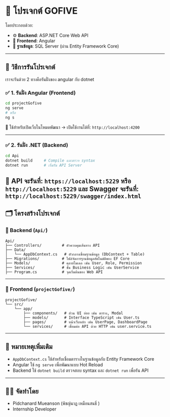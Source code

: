 # 🌟 โปรเจกต์ GOFIVE 
 โดยประกอบด้วย:
 
- ⚙️ **Backend**: ASP.NET Core Web API
- 🎨 **Frontend**: Angular
- 💾 **ฐานข้อมูล**: SQL Server (ผ่าน Entity Framework Core)

---


## 🚀 วิธีการรันโปรเจกต์
เราจะรันด้วย 2 ทางคือรันฝั่งของ angular กับ dotnet
### ✅ 1. รันฝั่ง Angular (Frontend)

```bash
cd projectGofive
ng serve
# หรือ
ng s
```

📍 ใช้สำหรับเปิดเว็บในโหมดพัฒนา → เปิดใช้งานได้ที่: `http://localhost:4200`

---
### ✅ 2. รันฝั่ง .NET (Backend)

```bash
cd Api
dotnet build     # Compile และตรวจ syntax
dotnet run       # เริ่มรัน API Server
```

📍 API จะรันที่: `https://localhost:5229` หรือ `http://localhost:5229`
และ Swagger จะรันที่: `http://localhost:5229/swagger/index.html`
---

## 🗂️ โครงสร้างโปรเจกต์

### 🔧 Backend (`Api/`)

```
Api/
├── Controllers/         # ตัวควบคุมเส้นทาง API
├── Data/
│   └── AppDbContext.cs   # ตัวกลางเชื่อมฐานข้อมูล (DbContext + Table)
├── Migrations/          # ไฟล์จัดการฐานข้อมูลอัตโนมัติของ EF Core
├── Models/              # คลาสโมเดล เช่น User, Role, Permission
├── Services/            # ชั้น Business Logic เช่น UserService
├── Program.cs           # จุดเริ่มต้นของ Web API
```

---

### 🎨 Frontend (`projectGofive/`)

```
projectGofive/
└── src/
    └── app/
        ├── components/   # ส่วน UI ย่อย เช่น ตาราง, Modal
        ├── models/       # Interface TypeScript เช่น User.ts
        ├── pages/        # หน้าเว็บหลัก เช่น UserPage, DashboardPage
        └── services/     # เชื่อมต่อ API ด้วย HTTP เช่น user.service.ts
```

---

## 📌 หมายเหตุเพิ่มเติม

- `AppDbContext.cs` ใช้สำหรับเชื่อมตารางในฐานข้อมูลกับ Entity Framework Core
- Angular ใช้ `ng serve` เพื่อพัฒนาแบบ Hot Reload
- Backend ใช้ `dotnet build` ตรวจสอบ syntax และ `dotnet run` เพื่อรัน API

---
## 👩‍💻 จัดทำโดย

- Pidchanard Mueanson (พิชญ์นาฏ เหมือนสนธิ์ )
- Internship Developer
